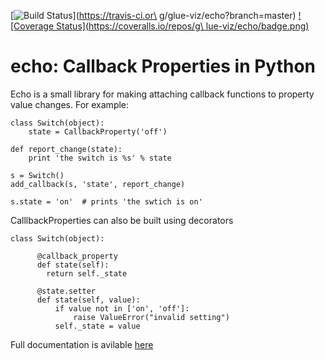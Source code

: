 [![Build Status](https://travis-ci.org/glue-viz/echo.png)](https://travis-ci.or\
g/glue-viz/echo?branch=master) [![Coverage Status](https://coveralls.io/repos/g\
lue-viz/echo/badge.png)](https://coveralls.io/r/glue-viz/echo)

echo: Callback Properties in Python
===================================

Echo is a small library for making attaching callback functions
to property value changes. For example:

```
class Switch(object):
    state = CallbackProperty('off')

def report_change(state):
    print 'the switch is %s' % state

s = Switch()
add_callback(s, 'state', report_change)

s.state = 'on'  # prints 'the swtich is on'
```

CalllbackProperties can also be built using decorators

```
class Switch(object):

      @callback_property
      def state(self):
        return self._state

      @state.setter
      def state(self, value):
          if value not in ['on', 'off']:
              raise ValueError("invalid setting")
          self._state = value
```

Full documentation is avilable [here](https://echo.rtfd.org/)